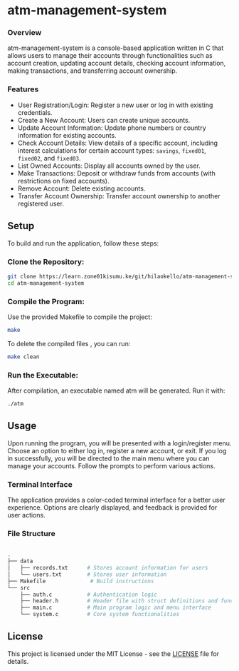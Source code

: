 # atm-management-system

### Overview

atm-management-system is a console-based application written in C that allows users to manage their accounts through functionalities such as account creation, updating account details, checking account information, making transactions, and transferring account ownership.

### Features

- User Registration/Login: Register a new user or log in with existing credentials.
- Create a New Account: Users can create unique accounts.
- Update Account Information: Update phone numbers or country information for existing accounts.
- Check Account Details: View details of a specific account, including interest calculations for certain account types: `savings`, `fixed01`, `fixed02`, and `fixed03`.
- List Owned Accounts: Display all accounts owned by the user.
- Make Transactions: Deposit or withdraw funds from accounts (with restrictions on fixed accounts).
- Remove Account: Delete existing accounts.
- Transfer Account Ownership: Transfer account ownership to another registered user.

## Setup

To build and run the application, follow these steps:

### Clone the Repository:

```bash
git clone https://learn.zone01kisumu.ke/git/hilaokello/atm-management-system
cd atm-management-system
```

### Compile the Program:

Use the provided Makefile to compile the project:
```bash
make
```
To delete the compiled files , you can run:
```bash
make clean
```

### Run the Executable:

 After compilation, an executable named atm will be generated. Run it with:
```bash
./atm
```

## Usage

Upon running the program, you will be presented with a login/register menu.
Choose an option to either log in, register a new account, or exit.
If you log in successfully, you will be directed to the main menu where you can manage your accounts.
Follow the prompts to perform various actions.

### Terminal Interface

The application provides a color-coded terminal interface for a better user experience. Options are clearly displayed, and feedback is provided for user actions.

### File Structure

```bash

.
├── data
│   ├── records.txt      # Stores account information for users
│   └── users.txt        # Stores user information
├── Makefile              # Build instructions
└── src
    ├── auth.c           # Authentication logic
    ├── header.h         # Header file with struct definitions and function 
    ├── main.c           # Main program logic and menu interface
    └── system.c         # Core system functionalities
```

## License
This project is licensed under the MIT License - see the [LICENSE](./LICENSE) file for details.